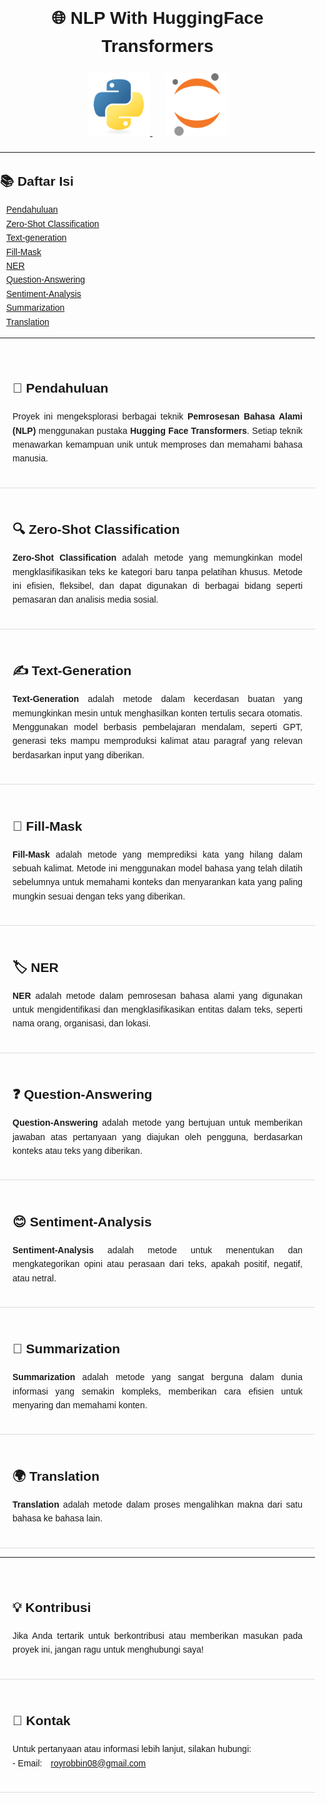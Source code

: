 <!DOCTYPE html>
<html lang="en">
<head>
    <meta charset="UTF-8">
    <meta name="viewport" content="width=device-width, initial-scale=1.0">
    <title>NLP With HuggingFace Transformers</title>
    <style>
        body {
            font-family: Arial, sans-serif;
            line-height: 1.6;
            margin: 0;
            padding: 0;
        }
        h1 {
            text-align: center;
            margin: 20px 0;
        }
        p {
            text-align: justify;
            margin: 15px 0;
        }
        section {
            padding: 20px;
            border-bottom: 1px solid #ddd;
        }
        #tech-logos {
            text-align: center;
            margin: 20px 0;
        }
        a {
            margin: 0 10px;
        }
        ul {
            list-style-type: none;
            padding: 0;
        }
        @media (max-width: 600px) {
            img {
                width: 80px;
                height: 80px;
            }
        }
    </style>
</head>
<body>

<h1>🌐 NLP With HuggingFace Transformers</h1>

<div id="tech-logos">
    <a href="https://www.python.org" target="_blank" rel="noreferrer">
        <img src="https://raw.githubusercontent.com/devicons/devicon/master/icons/python/python-original.svg" alt="Python" width="100" height="100"/> 
    </a>
    <a href="https://jupyter.org" target="_blank" rel="noreferrer">
        <img src="https://raw.githubusercontent.com/devicons/devicon/master/icons/jupyter/jupyter-original.svg" alt="Jupyter" width="100" height="100"/> 
    </a>
</div>

---

## 📚 Daftar Isi
<ul>
    <li><a href="#pendahuluan">Pendahuluan</a></li>
    <li><a href="#zero-shot-classification">Zero-Shot Classification</a></li>
    <li><a href="#text-generation">Text-generation</a></li>
    <li><a href="#fill-mask">Fill-Mask</a></li>
    <li><a href="#ner">NER</a></li>
    <li><a href="#question-answering">Question-Answering</a></li>
    <li><a href="#sentiment-analysis">Sentiment-Analysis</a></li>
    <li><a href="#summarization">Summarization</a></li>
    <li><a href="#translation">Translation</a></li>
</ul>

---

<section id="pendahuluan">
    <h2>🚀 Pendahuluan</h2>
    <p>Proyek ini mengeksplorasi berbagai teknik <strong>Pemrosesan Bahasa Alami (NLP)</strong> menggunakan pustaka <strong>Hugging Face Transformers</strong>. Setiap teknik menawarkan kemampuan unik untuk memproses dan memahami bahasa manusia.</p>
</section>

<section id="zero-shot-classification">
    <h2>🔍 Zero-Shot Classification</h2>
    <p><strong>Zero-Shot Classification</strong> adalah metode yang memungkinkan model mengklasifikasikan teks ke kategori baru tanpa pelatihan khusus. Metode ini efisien, fleksibel, dan dapat digunakan di berbagai bidang seperti pemasaran dan analisis media sosial.</p>
</section>

<section id="text-generation">
    <h2>✍️ Text-Generation</h2>
    <p><strong>Text-Generation</strong> adalah metode dalam kecerdasan buatan yang memungkinkan mesin untuk menghasilkan konten tertulis secara otomatis. Menggunakan model berbasis pembelajaran mendalam, seperti GPT, generasi teks mampu memproduksi kalimat atau paragraf yang relevan berdasarkan input yang diberikan.</p>
</section>

<section id="fill-mask">
    <h2>📝 Fill-Mask</h2>
    <p><strong>Fill-Mask</strong> adalah metode yang memprediksi kata yang hilang dalam sebuah kalimat. Metode ini menggunakan model bahasa yang telah dilatih sebelumnya untuk memahami konteks dan menyarankan kata yang paling mungkin sesuai dengan teks yang diberikan.</p>
</section>

<section id="ner">
    <h2>🏷️ NER</h2>
    <p><strong>NER</strong> adalah metode dalam pemrosesan bahasa alami yang digunakan untuk mengidentifikasi dan mengklasifikasikan entitas dalam teks, seperti nama orang, organisasi, dan lokasi.</p>
</section>

<section id="question-answering">
    <h2>❓ Question-Answering</h2>
    <p><strong>Question-Answering</strong> adalah metode yang bertujuan untuk memberikan jawaban atas pertanyaan yang diajukan oleh pengguna, berdasarkan konteks atau teks yang diberikan.</p>
</section>

<section id="sentiment-analysis">
    <h2>😊 Sentiment-Analysis</h2>
    <p><strong>Sentiment-Analysis</strong> adalah metode untuk menentukan dan mengkategorikan opini atau perasaan dari teks, apakah positif, negatif, atau netral.</p>
</section>

<section id="summarization">
    <h2>📖 Summarization</h2>
    <p><strong>Summarization</strong> adalah metode yang sangat berguna dalam dunia informasi yang semakin kompleks, memberikan cara efisien untuk menyaring dan memahami konten.</p>
</section>

<section id="translation">
    <h2>🌍 Translation</h2>
    <p><strong>Translation</strong> adalah metode dalam proses mengalihkan makna dari satu bahasa ke bahasa lain.</p>
</section>

---

<section id="kontribusi">
    <h2>💡 Kontribusi</h2>
    <p>Jika Anda tertarik untuk berkontribusi atau memberikan masukan pada proyek ini, jangan ragu untuk menghubungi saya!</p>
</section>

<section id="kontak">
    <h2>📧 Kontak</h2>
    <p>Untuk pertanyaan atau informasi lebih lanjut, silakan hubungi:<br>
    - Email: <a href="mailto:royrobbin08@gmail.com">royrobbin08@gmail.com</a></p>
</section>

</body>
</html>
